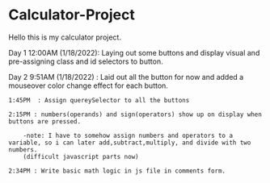 # Calculator-Project

Hello this is my calculator project.

Day 1 12:00AM (1/18/2022): Laying out some buttons and display visual and pre-assigning class and id selectors to button. 

Day 2 9:51AM (1/18/2022) : Laid out all the button for now and added a mouseover color change effect for each button.

    1:45PM  : Assign quereySelector to all the buttons

    2:15PM : numbers(operands) and sign(operators) show up on display when buttons are pressed.
    
        -note: I have to somehow assign numbers and operators to a variable, so i can later add,subtract,multiply, and divide with two numbers.
        (difficult javascript parts now)

    2:34PM : Write basic math logic in js file in comments form.
